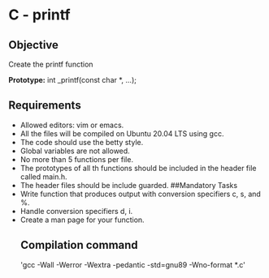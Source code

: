 
# C - printf




## Objective
Create the printf function

**Prototype:** int _printf(const char *, ...);
## Requirements
* Allowed editors: vim or emacs.
* All the files will be compiled on Ubuntu 20.04 LTS using gcc.
* The code should use the betty style.
* Global variables are not allowed.
* No more than 5 functions per file.
* The prototypes of all th functions should be included in the header file called main.h.
* The header files should be include guarded.
##Mandatory Tasks
* Write function that produces output with conversion specifiers c, s, and %.
* Handle conversion specifiers d, i.
* Create a man page for your function.
  ## Compilation command
  'gcc -Wall -Werror -Wextra -pedantic -std=gnu89 -Wno-format *.c'

